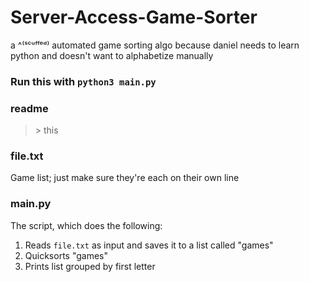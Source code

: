 # Server-Access-Game-Sorter
a ^⁽ˢᶜᵘᶠᶠᵉᵈ⁾ automated game sorting algo because daniel needs to learn python and doesn't want to alphabetize manually

### **Run this with** `python3 main.py`

### readme
> \> this

### file.txt
Game list; just make sure they're each on their own line

### main.py
The script, which does the following:
1. Reads `file.txt` as input and saves it to a list called "games"
2. Quicksorts "games"
3. Prints list grouped by first letter
